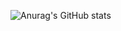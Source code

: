 ![Anurag's GitHub stats](https://github-readme-stats.vercel.app/api?username=anuraghazra&theme=transparent&show_icons=true)
